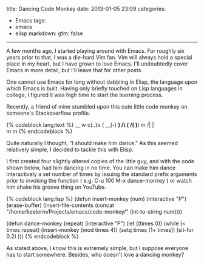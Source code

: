 title:  Dancing Code Monkey
date: 2013-01-05 23:09
categories:
  - Emacs
tags:
  - emacs
  - elisp
markdown:
    gfm: false
---

A few months ago, I started playing around with Emacs.  For roughly six years
prior to that, I was a die-hard Vim fan.  Vim will always hold a special place
in my heart, but I have grown to love Emacs. I'll undoubtedly cover Emacs in
more detail, but I'll leave that for other posts.<!-- more -->

One cannot use Emacs for long without dabbling in Elisp, the language upon
which Emacs is built.  Having only briefly touched on Lisp languages in
college, I figured it was high time to start the learning process.

Recently, a friend of mine stumbled upon this cute little code monkey on
someone's Stackoverflow profile.

{% codeblock lang:text %}
          __
     w  c(..)o  (
      \__(-)   __)
          /\  (
         /( )__)
        m /|
         | \
         m  m
{% endcodeblock %}

Quite naturally I thought, "I should make him dance."  As this seemed
relatively simple, I decided to tackle this with Elisp.

I first created four slightly altered copies of the little guy, and with the
code shown below, had him dancing in no time.  You can make him dance
interactively a set number of times by issuing the standard prefix arguments
prior to invoking the function ( e.g. C-u 100 M-x dance-monkey ) or watch him
shake his groove thing on YouTube.

{% codeblock lang:lisp %}
(defun insert-monkey (num)
  (interactive "P")
  (erase-buffer)
  (insert-file-contents 
    (concat "/home/keelerm/Projects/emacs/code-monkey/" (int-to-string num))))

(defun dance-monkey (repeat)
  (interactive "P")
  (let ((times 0))
    (while (< times repeat)
      (insert-monkey (mod times 4))
      (setq times (1+ times))
      (sit-for 0.2)
      )))
{% endcodeblock %}

As stated above, I know this is extremely simple, but I suppose everyone has to
start somewhere.  Besides, who doesn't love a dancing monkey?
